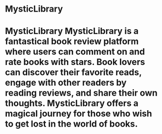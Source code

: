 # MysticLibrary
# MysticLibrary  MysticLibrary is a fantastical book review platform where users can comment on and rate books with stars. Book lovers can discover their favorite reads, engage with other readers by reading reviews, and share their own thoughts. MysticLibrary offers a magical journey for those who wish to get lost in the world of books.
